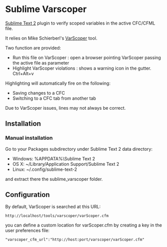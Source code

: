 Sublime Varscoper
=============

[Sublime Text 2](http://www.sublimetext.com/) plugin to verify scoped variables in the active CFC/CFML file.

It relies on Mike Schierberl's [VarScoper](http://varscoper.riaforge.org/) tool.

Two function are provided:
* Run this file on VarScoper : open a browser pointing VarScoper passing the active file as parameter
* Highlight VarScoper violations : shows a warning icon in the gutter. Ctrl+Alt+v

Highlighting will automatically fire on the following:
* Saving changes to a CFC
* Switching to a CFC tab from another tab

Due to VarScoper issues, lines may not always be correct.

Installation
------------

### Manual installation

Go to your Packages subdirectory under Sublime Text 2 data directory:

* Windows: %APPDATA%\Sublime Text 2
* OS X: ~/Library/Application Support/Sublime Text 2
* Linux: ~/.config/sublime-text-2

and extract there the sublime_varscoper folder.

Configuration
-------------

By default, VarScoper is searched at this URL:

	http://localhost/tools/varscoper/varScoper.cfm

you can define a custom location for varScoper.cfm by creating a key in the user preferences file:

	"varscoper_cfm_url":"http://host:port/varscoper/varScoper.cfm"
